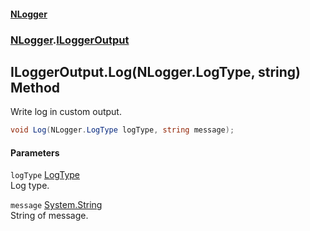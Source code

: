 #### [NLogger](./index.md 'index')
### [NLogger](./NLogger.md 'NLogger').[ILoggerOutput](./NLogger-ILoggerOutput.md 'NLogger.ILoggerOutput')
## ILoggerOutput.Log(NLogger.LogType, string) Method
Write log in custom output.  
```csharp
void Log(NLogger.LogType logType, string message);
```
#### Parameters
<a name='NLogger-ILoggerOutput-Log(NLogger-LogType_string)-logType'></a>
`logType` [LogType](./NLogger-LogType.md 'NLogger.LogType')  
Log type.  
  
<a name='NLogger-ILoggerOutput-Log(NLogger-LogType_string)-message'></a>
`message` [System.String](https://docs.microsoft.com/en-us/dotnet/api/System.String 'System.String')  
String of message.  
  
